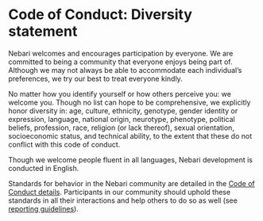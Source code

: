 # Code of Conduct: Diversity statement

Nebari welcomes and encourages participation by everyone. We are committed to being a community that everyone enjoys being part of. Although we may not always be able to accommodate each individual’s preferences, we try our best to treat everyone kindly.

No matter how you identify yourself or how others perceive you: we welcome you. Though no list can hope to be comprehensive, we explicitly honor diversity in: age, culture, ethnicity, genotype, gender identity or expression, language, national origin, neurotype, phenotype, political beliefs, profession, race, religion (or lack thereof), sexual orientation, socioeconomic status, and technical ability, to the extent that these do not conflict with this code of conduct.

Though we welcome people fluent in all languages, Nebari development is conducted in English.

Standards for behavior in the Nebari community are detailed in the [Code of Conduct details](./coc_details.md). Participants in our community should uphold these standards in all their interactions and help others to do so as well (see [reporting guidelines](./coc_reporting.md)).
